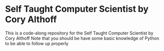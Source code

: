# Self Taught Computer Scientist by Cory Althoff

This is a code-along repository for the Self Taught Computer Scientist by Cory Althoff
Note that you should be have some basic knowledge of Python to be able to follow up properly
